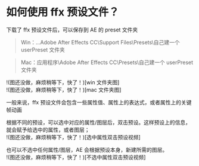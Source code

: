 <script id='parameter'>
{
"title":"使用 ffx 文件的方法",
"description":"win 和 mac 通用～"
}
</script>

# 如何使用 ffx 预设文件？

下载了 ffx 预设文件后，可以保存到 AE 的 preset 文件夹

> Win：...Adobe After Effects CC\Support Files\Presets\自己建一个 userPreset 文件夹

> Mac：应用程序\Adobe After Effects CC\Presets\自己建一个 userPreset 文件夹

!(图还没做，麻烦稍等下，快了！)[win 文件夹图]  
!(图还没做，麻烦稍等下，快了！)[mac 文件夹图]

一般来说，ffx 预设文件会包含一些属性值、属性上的表达式，或者属性上的关键帧动画

根据不同的预设，可以选中对应的属性/图层后，双击预设。这样预设上的信息，就会赋予给选中的属性，或者图层；  
!(图还没做，麻烦稍等下，快了！)[选中属性双击预设视频]

也可以不选中任何属性/图层，AE 会根据预设本身，新建所需的图层。  
!(图还没做，麻烦稍等下，快了！)[不选中属性双击预设视频]
